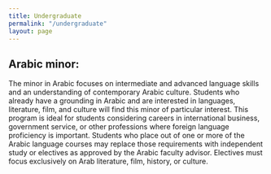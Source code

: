 ```yaml
---
title: Undergraduate
permalink: "/undergraduate"
layout: page
---
```


## Arabic minor:

The minor in Arabic focuses on intermediate and advanced language skills and an understanding of contemporary Arabic culture. Students who already have a grounding in Arabic and are interested in languages, literature, film, and culture will find this minor of particular interest. This program is ideal for students considering careers in international business, government service, or other professions where foreign language proficiency is important. Students who place out of one or more of the Arabic language courses may replace those requirements with independent study or electives as approved by the Arabic faculty advisor. Electives must focus exclusively on Arab literature, film, history, or culture.
